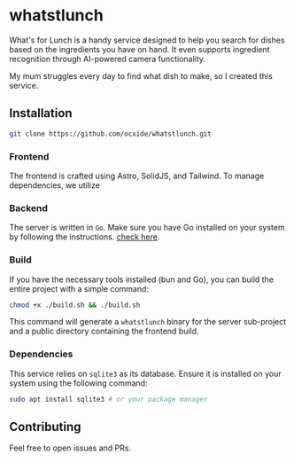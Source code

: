 # whatstlunch

What's for Lunch is a handy service designed to help you search for dishes based on the ingredients you have on hand. 
It even supports ingredient recognition through AI-powered camera functionality.

My mum struggles every day to find what dish to make, so I created this service.

## Installation

```bash
git clone https://github.com/ocxide/whatstlunch.git
```

### Frontend

The frontend is crafted using Astro, SolidJS, and Tailwind. To manage dependencies, we utilize

### Backend

The server is written in `Go`. Make sure you have Go installed on your system by following the instructions. [check here](https://go.dev/doc/install).

### Build

If you have the necessary tools installed (bun and Go), you can build the entire project with a simple command:

```bash
chmod +x ./build.sh && ./build.sh
```

This command will generate a `whatstlunch` binary for the server sub-project and a public directory containing the frontend build.

### Dependencies

This service relies on `sqlite3` as its database. Ensure it is installed on your system using the following command:

```bash
sudo apt install sqlite3 # or your package manager
```

## Contributing

Feel free to open issues and PRs.
